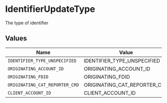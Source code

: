 # IdentifierUpdateType

The type of identifier


## Values

| Name                           | Value                          |
| ------------------------------ | ------------------------------ |
| `IDENTIFIER_TYPE_UNSPECIFIED`  | IDENTIFIER_TYPE_UNSPECIFIED    |
| `ORIGINATING_ACCOUNT_ID`       | ORIGINATING_ACCOUNT_ID         |
| `ORIGINATING_FDID`             | ORIGINATING_FDID               |
| `ORIGINATING_CAT_REPORTER_CRD` | ORIGINATING_CAT_REPORTER_CRD   |
| `CLIENT_ACCOUNT_ID`            | CLIENT_ACCOUNT_ID              |